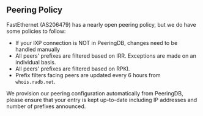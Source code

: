 ## Peering Policy ##

FastEthernet (AS206479) has a nearly open peering policy, but we do have some policies to follow:

 * If your IXP connection is NOT in PeeringDB, changes need to be handled manually
 * All peers' prefixes are filtered based on IRR. Exceptions are made on an individual basis.
 * All peers' prefixes are filtered based on RPKI.
 * Prefix filters facing peers are updated every 6 hours from `whois.radb.net`.

We provision our peering configuration automatically from PeeringDB, please ensure that your entry is kept up-to-date including IP addresses and number of prefixes announced.
